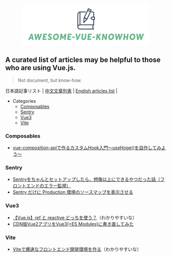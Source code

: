 <p align="center">
<img src="awesome-vue-knowhow.png"  width="400"/ />
</p>

## A curated list of articles may be helpful to those who are using Vue.js.

> Not document, but know-how.

日本語記事リスト | [中文文章列表](./README.cn.md) | [English articles list](./README.md) |

- Categories
  - [Composables](###Composables)
  - [Sentry](###Sentry)
  - [Vue3](###vue3)
  - [Vite](###Vite)

### Composables
- [vue-composition-apiで作るカスタムHook入門〜useHoge()を自作してみよう〜](https://zenn.dev/meijin/articles/34b9482dbc856d2523ed)

### Sentry
- [Sentryをちゃんとセットアップしたら、想像以上にできるやつだった話（フロントエンドのエラー監視）](https://tech.smartshopping.co.jp/Sentry)
- [Sentry だけに Production 環境のソースマップを表示させる](https://www.dkrk-blog.net/javascript/sentry-sourcemap)

### Vue3
- [【Vue.js】ref と reactive どっちを使う？](https://zenn.dev/azukiazusa/articles/ref-vs-article)（わかりやすいな）
- [CDN版Vue2アプリをVue3(+ES Modules)に書き直してみた](https://zenn.dev/uedayou/articles/1a0e845a5910a2)


### Vite
- [Viteで爆速なフロントエンド開発環境を作る](https://zenn.dev/sykmhmh/articles/ff09bea2cf7026)（わかりやすいな）

